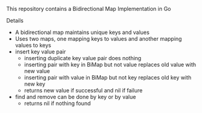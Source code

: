 This repository contains a Bidirectional Map Implementation in Go

Details
 - A bidirectional map maintains unique keys and values
 - Uses two maps, one mapping keys to values and another mapping values to keys
 - insert key value pair
    - inserting duplicate key value pair does nothing
    - inserting pair with key in BiMap but not value replaces old value with new value
    - inserting pair with value in BiMap but not key replaces old key with new key
    - returns new value if successful and nil if failure
 - find and remove can be done by key or by value
    - returns nil if nothing found